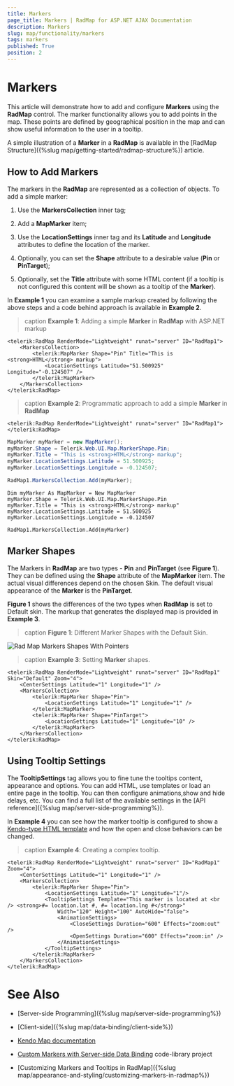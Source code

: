 ```yaml
---
title: Markers
page_title: Markers | RadMap for ASP.NET AJAX Documentation
description: Markers
slug: map/functionality/markers
tags: markers
published: True
position: 2
---
```


# Markers

This article will demonstrate how to add and configure **Markers** using the **RadMap** control. The marker functionality allows you to add points in the map. These points are defined by geographical position in the map and can show useful information to the user in a tooltip.

A simple illustration of a **Marker** in a **RadMap** is available in the [RadMap Structure]({%slug map/getting-started/radmap-structure%}) article.

## How to Add Markers

The markers in the **RadMap** are represented as a collection of objects. To add a simple marker:

1. Use the **MarkersCollection** inner tag;

1. Add a **MapMarker** item;

1. Use the **LocationSettings** inner tag and its **Latitude** and **Longitude** attributes to define the location of the marker.

1. Optionally, you can set the **Shape** attribute to a desirable value (**Pin** or **PinTarget**);

1. Optionally, set the **Title** attribute with some HTML content (if a tooltip is not configured this content will be shown as a tooltip of the **Marker**).

In **Example 1** you can examine a sample markup created by following the above steps and a code behind approach is available in **Example 2**.

>caption **Example 1**: Adding a simple **Marker** in **RadMap** with ASP.NET markup

````ASP.NET
<telerik:RadMap RenderMode="Lightweight" runat="server" ID="RadMap1">
	<MarkersCollection>
		<telerik:MapMarker Shape="Pin" Title="This is <strong>HTML</strong> markup">
			<LocationSettings Latitude="51.500925" Longitude="-0.124507" />
		</telerik:MapMarker>
	</MarkersCollection>
</telerik:RadMap>
````

>caption **Example 2**: Programmatic approach to add a simple **Marker** in **RadMap**

````ASP.NET
<telerik:RadMap RenderMode="Lightweight" runat="server" ID="RadMap1">
</telerik:RadMap>
````
````C#
MapMarker myMarker = new MapMarker();
myMarker.Shape = Telerik.Web.UI.Map.MarkerShape.Pin;
myMarker.Title = "This is <strong>HTML</strong> markup";
myMarker.LocationSettings.Latitude = 51.500925;
myMarker.LocationSettings.Longitude = -0.124507;

RadMap1.MarkersCollection.Add(myMarker);
````
````VB
Dim myMarker As MapMarker = New MapMarker
myMarker.Shape = Telerik.Web.UI.Map.MarkerShape.Pin
myMarker.Title = "This is <strong>HTML</strong> markup"
myMarker.LocationSettings.Latitude = 51.500925
myMarker.LocationSettings.Longitude = -0.124507

RadMap1.MarkersCollection.Add(myMarker)
````

## Marker Shapes

The Markers in **RadMap** are two types - **Pin** and **PinTarget** (see **Figure 1**). They can be defined using the **Shape** attribute of the **MapMarker** item. The actual visual differences depend on the chosen Skin. The default visual appearance of the **Marker** is the **PinTarget**.

**Figure 1** shows the differences of the two types when **RadMap** is set to Default skin.	The markup that generates the displayed map is provided in **Example 3**.

>caption **Figure 1**: Different Marker Shapes with the Default Skin.

![Rad Map Markers Shapes With Pointers](images/RadMap_Markers_Shapes_WithPointers.png)

>caption **Example 3**: Setting **Marker** shapes.

````ASP.NET
<telerik:RadMap RenderMode="Lightweight" runat="server" ID="RadMap1" Skin="Default" Zoom="4">
	<CenterSettings Latitude="1" Longitude="1" />
	<MarkersCollection>
		<telerik:MapMarker Shape="Pin">
			<LocationSettings Latitude="1" Longitude="1" />
		</telerik:MapMarker>
		<telerik:MapMarker Shape="PinTarget">
			<LocationSettings Latitude="1" Longitude="10" />
		</telerik:MapMarker>
	</MarkersCollection>
</telerik:RadMap>
````

## Using Tooltip Settings

The **TooltipSettings** tag allows you to fine tune the tooltips content, appearance and options. You can add HTML, use templates or load an entire page in the tooltip. You can then configure animations,show and hide delays, etc. You can find a full list of the available settings in the [API reference]({%slug map/server-side-programming%}).

In **Example 4** you can see how the marker tooltip is configured to show a [Kendo-type HTML template](https://docs.telerik.com/kendo-ui/api/dataviz/map#configuration-layerDefaults-marker-tooltip-template) and how the open and close behaviors can be changed.

>caption **Example 4**: Creating a complex tooltip.

````ASP.NET
<telerik:RadMap RenderMode="Lightweight" runat="server" ID="RadMap1" Zoom="4">
	<CenterSettings Latitude="1" Longitude="1" />
	<MarkersCollection>
		<telerik:MapMarker Shape="Pin">
			<LocationSettings Latitude="1" Longitude="1"/>
			<TooltipSettings Template="This marker is located at <br /> <strong>#= location.lat #, #= location.lng #</strong>" 
				Width="120" Height="100" AutoHide="false">
				<AnimationSettings>
					<CloseSettings Duration="600" Effects="zoom:out" />
					<OpenSettings Duration="600" Effects="zoom:in" />
				</AnimationSettings>
			</TooltipSettings>
		</telerik:MapMarker>
	</MarkersCollection>
</telerik:RadMap>
````

# See Also

 * [Server-side Programming]({%slug map/server-side-programming%})

 * [Client-side]({%slug map/data-binding/client-side%})

 * [Kendo Map documentation](https://docs.telerik.com/kendo-ui/api/dataviz/map)
 
 * [Custom Markers with Server-side Data Binding](https://www.telerik.com/support/code-library/custom-markers-with-server-side-data-binding) code-library project
 
 * [Customizing Markers and Tooltips in RadMap]({%slug map/appearance-and-styling/customizing-markers-in-radmap%})
